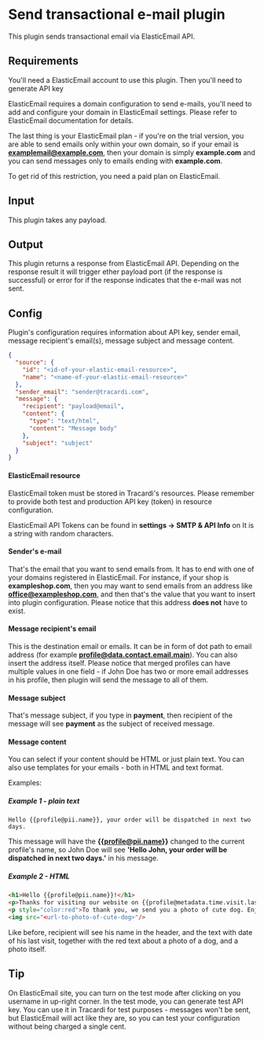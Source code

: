 # Send transactional e-mail plugin

This plugin sends transactional email via ElasticEmail API.

## Requirements

You'll need a ElasticEmail account to use this plugin. Then you'll need to generate API key 

ElasticEmail requires a domain configuration to send e-mails, you'll need to add and configure your domain in ElasticEmail settings. Please refer to ElasticEmail documentation for details.

The last thing is your ElasticEmail plan - if you're on the trial version, you are able to send emails only within your own domain, so if your email is **examplemail@example.com**, then your
domain is simply **example.com** and you can send messages only to emails ending with **example.com**.

To get rid of this restriction, you need a paid plan on ElasticEmail.

## Input

This plugin takes any payload.

## Output

This plugin returns a response from ElasticEmail API. Depending on the response result it will trigger ether payload 
port (if the response is successful) or error for if the response indicates that the e-mail was not sent.

## Config

Plugin's configuration requires information about API key, sender email, 
message recipient's email(s), message subject and message content.

```json
{
  "source": {
    "id": "<id-of-your-elastic-email-resource>",
    "name": "<name-of-your-elastic-email-resource>"
  },
  "sender_email": "sender@tracardi.com",
  "message": {
    "recipient": "payload@email",
    "content": {
      "type": "text/html",
      "content": "Message body"
    },
    "subject": "subject"
  }
}
```

#### ElasticEmail resource

ElasticEmail token must be stored in Tracardi's resources. Please remember to provide both test and production API key 
(token) in resource configuration.

ElasticEmail API Tokens can be found in **settings -> SMTP & API Info** on  It is a string with random characters.

#### Sender's e-mail

That's the email that you want to send emails from. It has to end with one of your domains
registered in ElasticEmail. For instance, if your shop is **exampleshop.com**, 
then you may want to send emails from an address like **office@exampleshop.com**, and then that's the value that you
want to insert into plugin configuration. Please notice that this address __does not__ have to exist.

#### Message recipient's email

This is the destination email or emails. It can be in form of dot path to email address (for example **profile@data.contact.email.main**). 
You can also insert the address itself. Please notice that merged profiles can have multiple values in one field - 
if John Doe has two or more email addresses in his profile, then plugin will send the message to all of them.

#### Message subject

That's message subject, if you type in **payment**, then recipient of the message will see 
**payment** as the subject of received message.

#### Message content

You can select if your content should be HTML or just plain text. 
You can also use templates for your emails - both in HTML and text format. 

Examples:

##### Example 1 - plain text

```text
Hello {{profile@pii.name}}, your order will be dispatched in next two days.
```

This message will have the **{{profile@pii.name}}** changed to the current profile's name, so John Doe will
see **'Hello John, your order will be dispatched in next two days.'** in his message.

##### Example 2 - HTML

```html
<h1>Hello {{profile@pii.name}}!</h1>
<p>Thanks for visiting our website on {{profile@metadata.time.visit.last}}!</p>
<p style="color:red">To thank you, we send you a photo of cute dog. Enjoy:</p>
<img src="<url-to-photo-of-cute-dog>"/>
```
Like before, recipient will see his name in the header, and the text with date of his last visit,
together with the red text about a photo of a dog, and a photo itself.

## Tip

On ElasticEmail site, you can turn on the test mode after clicking on you username in up-right corner.
In the test mode, you can generate test API key. You can use it in Tracardi for test purposes - 
messages won't be sent, but ElasticEmail will act like they are, so you can test your
configuration without being charged a single cent.
